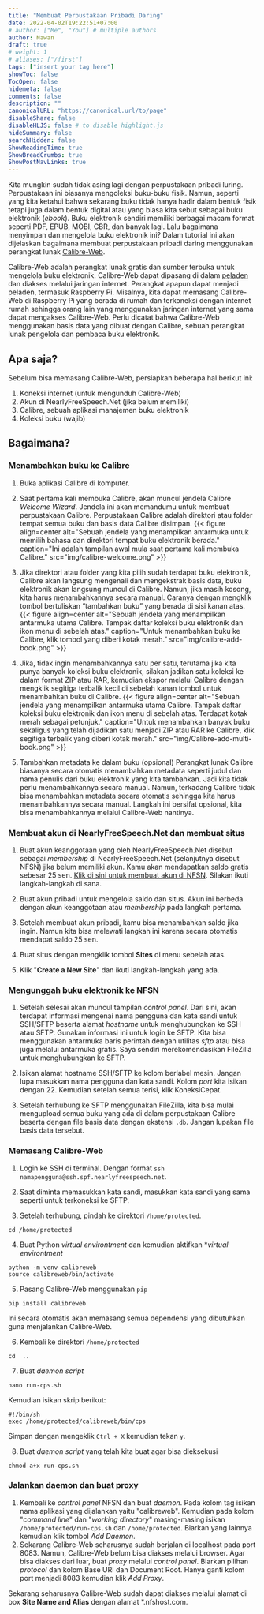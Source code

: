 ```yaml
---
title: "Membuat Perpustakaan Pribadi Daring"
date: 2022-04-02T19:22:51+07:00
# author: ["Me", "You"] # multiple authors
author: Nawan
draft: true
# weight: 1
# aliases: ["/first"]
tags: ["insert your tag here"]
showToc: false
TocOpen: false
hidemeta: false
comments: false
description: ""
canonicalURL: "https://canonical.url/to/page"
disableShare: false
disableHLJS: false # to disable highlight.js
hideSummary: false
searchHidden: false
ShowReadingTime: true
ShowBreadCrumbs: true
ShowPostNavLinks: true
---
```


Kita mungkin sudah tidak asing lagi dengan perpustakaan pribadi luring. Perpustakaan ini biasanya mengoleksi buku-buku fisik. Namun, seperti yang kita ketahui bahwa sekarang buku tidak hanya hadir dalam bentuk fisik tetapi juga dalam bentuk digital atau yang biasa kita sebut sebagai buku elektronik (*ebook*). Buku elektronik sendiri memiliki berbagai macam format seperti PDF, EPUB, MOBI, CBR, dan banyak lagi. Lalu bagaimana menyimpan dan mengelola buku elektronik ini? Dalam tutorial ini akan dijelaskan bagaimana membuat perpustakaan pribadi daring menggunakan perangkat lunak [Calibre-Web](https://github.com/janeczku/calibre-web).

Calibre-Web adalah perangkat lunak gratis dan sumber terbuka untuk mengelola buku elektronik. Calibre-Web dapat dipasang di dalam [peladen](https://id.wikipedia.org/wiki/peladen) dan diakses melalui jaringan internet. Perangkat apapun dapat menjadi peladen, termasuk Raspberry Pi. Misalnya, kita dapat memasang Calibre-Web di Raspberry Pi yang berada di rumah dan terkoneksi dengan internet rumah sehingga orang lain yang menggunakan jaringan internet yang sama dapat mengakses Calibre-Web. Perlu dicatat bahwa Calibre-Web menggunakan basis data yang dibuat dengan Calibre, sebuah perangkat lunak pengelola dan pembaca buku elektronik.

## Apa saja?

Sebelum bisa memasang Calibre-Web, persiapkan beberapa hal berikut ini:
1. Koneksi internet (untuk mengunduh Calibre-Web)
2. Akun di NearlyFreeSpeech.Net (jika belum memiliki)
3. Calibre, sebuah aplikasi manajemen buku elektronik
4. Koleksi buku (wajib)

## Bagaimana?
### Menambahkan buku ke Calibre

1. Buka aplikasi Calibre di komputer.

2. Saat pertama kali membuka Calibre, akan muncul jendela Calibre *Welcome Wizard*. Jendela ini akan memandumu untuk membuat perpustakaan Calibre. Perpustakaan Calibre adalah direktori atau folder tempat semua buku dan basis data Calibre disimpan.
{{< figure align=center alt="Sebuah jendela yang menampilkan antarmuka untuk memilih bahasa dan direktori tempat buku elektronik berada." caption="Ini adalah tampilan awal mula saat pertama kali membuka Calibre." src="img/calibre-welcome.png" >}}

3. Jika direktori atau folder yang kita pilih sudah terdapat buku elektronik, Calibre akan langsung mengenali dan mengekstrak basis data, buku elektronik akan langsung muncul di Calibre. Namun, jika masih kosong, kita harus menambahkannya secara manual. Caranya dengan mengklik tombol bertuliskan “tambahkan buku” yang berada di sisi kanan atas.
{{< figure align=center alt="Sebuah jendela yang menampilkan antarmuka utama Calibre. Tampak daftar koleksi buku elektronik dan ikon menu di sebelah atas." caption="Untuk menambahkan buku ke Calibre, klik tombol yang diberi kotak merah." src="img/calibre-add-book.png" >}}

4. Jika, tidak ingin menambahkannya satu per satu, terutama jika kita punya banyak koleksi buku elektronik, silakan jadikan satu koleksi ke dalam format ZIP atau RAR, kemudian ekspor melalui Calibre dengan mengklik segitiga terbalik kecil di sebelah kanan tombol untuk menambahkan buku di Calibre.
{{< figure align=center alt="Sebuah jendela yang menampilkan antarmuka utama Calibre. Tampak daftar koleksi buku elektronik dan ikon menu di sebelah atas. Terdapat kotak merah sebagai petunjuk." caption="Untuk menambahkan banyak buku sekaligus yang telah dijadikan satu menjadi ZIP atau RAR ke Calibre, klik segitiga terbalik yang diberi kotak merah." src="img/Calibre-add-multi-book.png" >}}

5. Tambahkan metadata ke dalam buku (opsional)
Perangkat lunak Calibre biasanya secara otomatis menambahkan metadata seperti judul dan nama penulis dari buku elektronik yang kita tambahkan. Jadi kita tidak perlu menambahkannya secara manual. Namun, terkadang Calibre tidak bisa menambahkan metadata secara otomatis sehingga kita harus menambahkannya secara manual. Langkah ini bersifat opsional, kita bisa menambahkannya melalui Calibre-Web nantinya.

### Membuat akun di NearlyFreeSpeech.Net dan membuat situs

1. Buat akun keanggotaan yang oleh NearlyFreeSpeech.Net disebut sebagai *membership* di NearlyFreeSpeech.Net (selanjutnya disebut NFSN) jika belum memiliki akun. Kamu akan mendapatkan saldo gratis sebesar 25 sen. [Klik di sini untuk membuat akun di NFSN](https://www.nearlyfreespeech.net/signup). Silakan ikuti langkah-langkah di sana.

2. Buat akun pribadi untuk mengelola saldo dan situs. Akun ini berbeda dengan akun keanggotaan atau *membership* pada langkah pertama.

3. Setelah membuat akun pribadi, kamu bisa menambahkan saldo jika ingin. Namun kita bisa melewati langkah ini karena secara otomatis mendapat saldo 25 sen.

4. Buat situs dengan mengklik tombol **Sites** di menu sebelah atas.

5. Klik "**Create a New Site**" dan ikuti langkah-langkah yang ada.

### Mengunggah buku elektronik ke NFSN

1. Setelah selesai akan muncul tampilan *control panel*. Dari sini, akan terdapat informasi mengenai nama pengguna dan kata sandi untuk SSH/SFTP beserta alamat *hostname* untuk menghubungkan ke SSH atau SFTP. Gunakan informasi ini untuk login ke SFTP. Kita bisa menggunakan antarmuka baris perintah dengan utilitas *sftp* atau bisa juga melalui antarmuka grafis. Saya sendiri merekomendasikan FileZilla untuk menghubungkan ke SFTP.

2. Isikan alamat hostname SSH/SFTP ke kolom berlabel mesin. Jangan lupa masukkan nama pengguna dan kata sandi. Kolom *port* kita isikan dengan 22. Kemudian setelah semua terisi, klik KoneksiCepat.

3. Setelah terhubung ke SFTP menggunakan FileZilla, kita bisa mulai mengupload semua buku yang ada di dalam perpustakaan Calibre beserta dengan file basis data dengan ekstensi `.db`.  Jangan lupakan file basis data tersebut.

### Memasang Calibre-Web
1. Login ke SSH di terminal. Dengan format `ssh namapengguna@ssh.spf.nearlyfreespeech.net`.

2. Saat diminta memasukkan kata sandi, masukkan kata sandi yang sama seperti untuk terkoneksi ke SFTP.

3. Setelah terhubung, pindah ke direktori `/home/protected`.
```
cd /home/protected
```

4. Buat Python *virtual environtment* dan kemudian aktifkan **virtual environtment*
```
python -m venv calibreweb
source calibreweb/bin/activate
```

5. Pasang Calibre-Web menggunakan `pip`
```
pip install calibreweb
```
Ini secara otomatis akan memasang semua dependensi yang dibutuhkan guna menjalankan Calibre-Web.

6. Kembali ke direktori `/home/protected`
```
cd  ..
```

7. Buat *daemon script*
```
nano run-cps.sh
```
Kemudian isikan skrip berikut:
```
#!/bin/sh
exec /home/protected/calibreweb/bin/cps
```
Simpan dengan mengeklik `Ctrl + X` kemudian tekan `y`.

8. Buat *daemon script* yang telah kita buat agar bisa dieksekusi
```
chmod a+x run-cps.sh
```

### Jalankan daemon dan buat proxy
1. Kembali ke *control panel* NFSN dan buat *daemon*. Pada kolom tag isikan nama aplikasi yang dijalankan yaitu "calibreweb". Kemudian pada kolom "*command line*" dan "*working directory*" masing-masing isikan `/home/protected/run-cps.sh` dan `/home/protected`. Biarkan yang lainnya kemudian klik tombol *Add Daemon*.
2. Sekarang Calibre-Web seharusnya sudah berjalan di localhost pada port 8083. Namun, Calibre-Web belum bisa diakses melalui browser. Agar bisa diakses dari luar, buat *proxy* melalui *control panel*. Biarkan pilihan *protocol* dan kolom Base URI dan Document Root. Hanya ganti kolom port menjadi 8083 kemudian klik *Add Proxy*.


Sekarang seharusnya Calibre-Web sudah dapat diakses melalui alamat di box **Site Name and Alias** dengan alamat *.nfshost.com.
